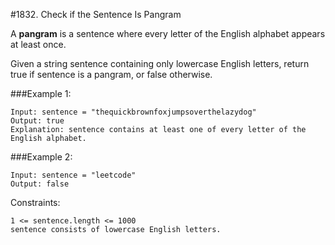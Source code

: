 #1832. Check if the Sentence Is Pangram

A **pangram** is a sentence where every letter of the English alphabet appears at least once.

Given a string sentence containing only lowercase English letters, return true if sentence is a pangram, or false otherwise.

 

###Example 1:
```
Input: sentence = "thequickbrownfoxjumpsoverthelazydog"
Output: true
Explanation: sentence contains at least one of every letter of the English alphabet.
```

###Example 2:
```
Input: sentence = "leetcode"
Output: false
 ```

Constraints:
```
1 <= sentence.length <= 1000
sentence consists of lowercase English letters.
```